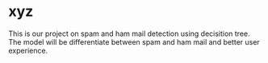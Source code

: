 # xyz
This is our project on spam and ham mail detection using decisition tree. The model will be differentiate between spam and ham mail and better user experience.
